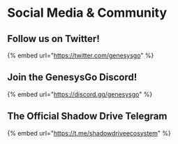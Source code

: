 # Social Media & Community

## Follow us on Twitter!

{% embed url="https://twitter.com/genesysgo" %}

## Join the GenesysGo Discord!

{% embed url="https://discord.gg/genesysgo" %}

## The Official Shadow Drive Telegram

{% embed url="https://t.me/shadowdriveecosystem" %}
